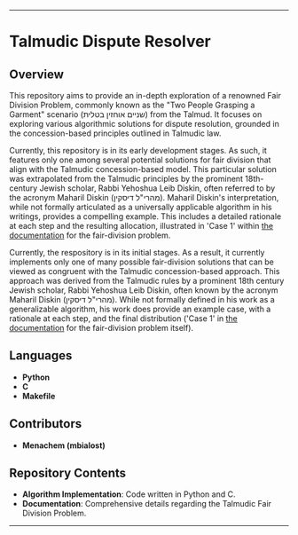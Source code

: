 
---

# Talmudic Dispute Resolver

## Overview
This repository aims to provide an in-depth exploration of a renowned Fair Division Problem, commonly known as the "Two People Grasping a Garment" scenario (שניים אוחזין בטלית) from the Talmud. It focuses on exploring various algorithmic solutions for dispute resolution, grounded in the concession-based principles outlined in Talmudic law. 

Currently, this repository is in its early development stages. As such, it features only one among several potential solutions for fair division that align with the Talmudic concession-based model. This particular solution was extrapolated from the Talmudic principles by the prominent 18th-century Jewish scholar, Rabbi Yehoshua Leib Diskin, often referred to by the acronym Maharil Diskin (מהרי"ל דיסקין). Maharil Diskin's interpretation, while not formally articulated as a universally applicable algorithm in his writings, provides a compelling example. This includes a detailed rationale at each step and the resulting allocation, illustrated in 'Case 1' within [the documentation](once_upon_a_talit.md) for the fair-division problem.

Currently, the respository is in its initial stages. As a result, it currently implements only one of many possible fair-division solutions that can be viewed as congruent with the Talmudic concession-based approach. This approach was derived from the Talmudic rules by a prominent 18th century Jewish scholar, Rabbi Yehoshua Leib Diskin, often known by the acronym Maharil Diskin (מהרי"ל דיסקין). While not formally defined in his work as a generalizable algorithm, his work does provide an example case, with a rationale at each step, and the final distribution ('Case 1' in [the documentation](once_upon_a_talit.md) for the fair-division problem itself).


## Languages
- **Python**
- **C**
- **Makefile**

## Contributors
- **Menachem (mbialost)**

## Repository Contents
- **Algorithm Implementation**: Code written in Python and C.
- **Documentation**: Comprehensive details regarding the Talmudic Fair Division Problem.

---